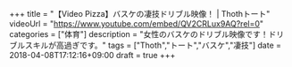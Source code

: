 +++
title =  "【Video Pizza】バスケの凄技ドリブル映像！ | Thothトート"
videoUrl = "https://www.youtube.com/embed/QV2CRLux9AQ?rel=0"
categories = ["体育"]
description = "女性のバスケのドリブル映像です！ドリブルスキルが高過ぎです。"
tags = ["Thoth","トート","バスケ","凄技"]
date = 2018-04-08T17:12:16+09:00
draft = true
+++

